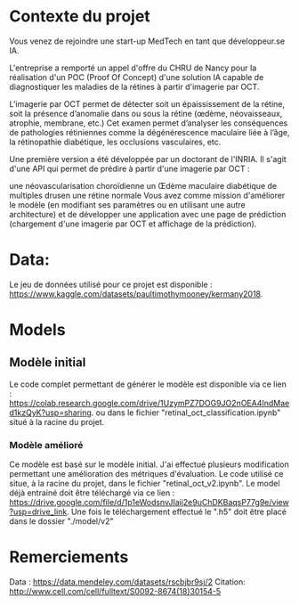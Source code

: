 # Contexte du projet

Vous venez de rejoindre une start-up MedTech en tant que développeur.se IA.

L'entreprise a remporté un appel d'offre du CHRU de Nancy pour la réalisation d'un POC (Proof Of Concept) d'une solution IA capable de diagnostiquer les maladies de la rétines à partir d'imagerie par OCT.

​L’imagerie par OCT permet de détecter soit un épaississement de la rétine, soit la présence d’anomalie dans ou sous la rétine (œdème, néovaisseaux, atrophie, membrane, etc.) Cet examen permet d’analyser les conséquences de pathologies rétiniennes comme la dégénérescence maculaire liée à l’âge, la rétinopathie diabétique, les occlusions vasculaires, etc.

Une première version a été développée par un doctorant de l'INRIA. Il s'agit d'une API qui permet de prédire à partir d'une imagerie par OCT :

une néovascularisation choroïdienne
un Œdème maculaire diabétique
de multiples drusen
une rétine normale
Vous avez comme mission d'améliorer le modèle (en modifiant ses paramètres ou en utilisant une autre architecture) et de développer une application avec une page de prédiction (chargement d'une imagerie par OCT et affichage de la prédiction).

# Data:

Le jeu de données utilisé pour ce projet est disponible : https://www.kaggle.com/datasets/paultimothymooney/kermany2018.

# Models

  ## Modèle initial

Le code complet permettant de générer le modèle est disponible via ce lien : https://colab.research.google.com/drive/1UzymPZ7DOG9JO2nOEA4IndMaed1kzQyK?usp=sharing.
ou dans le fichier "retinal_oct_classification.ipynb" situé à la racine du projet.

  ### Modèle amélioré

Ce modèle est basé sur le modèle initial. J'ai effectué plusieurs modification permettant une amélioration des métriques d'évaluation.
Le code utilisé ce situe, à la racine du projet, dans le fichier "retinal_oct_v2.ipynb".
Le model déjà entrainé doit être téléchargé via ce lien : https://drive.google.com/file/d/1p1eWodsnvJIaij2e9uChDKBaqsP77g9e/view?usp=drive_link.
Une fois le téléchargement effectué le ".h5" doit être placé dans le dossier "./model/v2"

# Remerciements

Data : https://data.mendeley.com/datasets/rscbjbr9sj/2
Citation: http://www.cell.com/cell/fulltext/S0092-8674(18)30154-5
